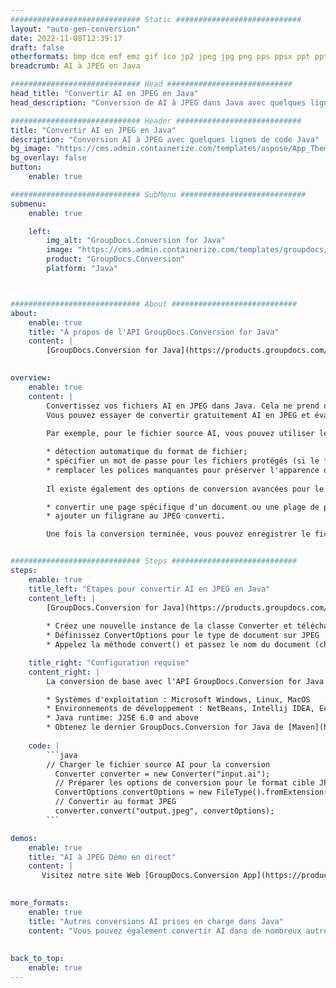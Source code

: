 ```yaml
---
############################# Static ############################
layout: "auto-gen-conversion"
date: 2022-11-08T12:39:17
draft: false
otherformats: bmp dcm emf emz gif ico jp2 jpeg jpg png pps ppsx ppt pptx psb psd svg svgz tga tif tiff webp wmf wmz
breadcrumb: AI à JPEG en Java

############################# Head ############################
head_title: "Convertir AI en JPEG en Java"
head_description: "Conversion de AI à JPEG dans Java avec quelques lignes de code. Convertissez plus de 160 formats de fichiers à l'aide de l'API de conversion de documents GroupDocs pour Java"

############################# Header ############################
title: "Convertir AI en JPEG en Java"
description: "Conversion AI à JPEG avec quelques lignes de code Java"
bg_image: "https://cms.admin.containerize.com/templates/aspose/App_Themes/V3/images/bg/header1.png"
bg_overlay: false
button:
    enable: true

############################# SubMenu ############################
submenu:
    enable: true

    left:
        img_alt: "GroupDocs.Conversion for Java"
        image: "https://cms.admin.containerize.com/templates/groupdocs/images/product-logos/90x90-noborder/groupdocs-conversion-java.png"
        product: "GroupDocs.Conversion"
        platform: "Java"



############################# About ############################
about:
    enable: true
    title: "À propos de l'API GroupDocs.Conversion for Java"
    content: |
        [GroupDocs.Conversion for Java](https://products.groupdocs.com/conversion/java/) est une API de conversion de format de fichier avancée pour la conversion entre les formats d'image et de document populaires tels que Microsoft Office, OpenDocument, PDF, HTML, e-mail, CAO. et bien plus encore avec seulement quelques lignes de code. L'API native détecte automatiquement les formats des documents originaux et propose de nombreuses options de personnalisation des documents convertis. Outre la fonction d'extraction d'informations d'un document, il prend également en charge la mise en cache des résultats de conversion sur le disque local par défaut. Cependant, tout type de stockage de cache peut être pris en charge en implémentant les interfaces appropriées - Amazon S3, Dropbox, Google Drive, Windows Azure, Reddis ou tout autre.
    

overview:
    enable: true
    content: |
        Convertissez vos fichiers AI en JPEG dans Java. Cela ne prend que quelques lignes de code Java sur n'importe quelle plate-forme de votre choix, telle que Windows, Linux, macOS.
        Vous pouvez essayer de convertir gratuitement AI en JPEG et évaluer la qualité des résultats de conversion. En plus des scripts de conversion de fichiers simples, vous pouvez essayer des options plus sophistiquées pour charger le fichier source AI et stocker la sortie JPEG. 
        
        Par exemple, pour le fichier source AI, vous pouvez utiliser les options de chargement suivantes :

        * détection automatique du format de fichier;
        * spécifier un mot de passe pour les fichiers protégés (si le format de fichier le prend en charge);
        * remplacer les polices manquantes pour préserver l'apparence du document.
        
        Il existe également des options de conversion avancées pour le fichier JPEG :

        * convertir une page spécifique d'un document ou une plage de pages;
        * ajouter un filigrane au JPEG converti.

        Une fois la conversion terminée, vous pouvez enregistrer le fichier JPEG dans votre chemin de fichier local ou dans un stockage tiers tel que FTP, Amazon S3, Google Drive, Dropbox, etc. Veuillez noter - pour convertir AI à JPEG, vous n'avez pas besoin d'installer de logiciel supplémentaire, tel que MS Office, Open Office, Adobe Acrobat Reader, etc.


############################# Steps ############################
steps:
    enable: true
    title_left: "Étapes pour convertir AI en JPEG en Java"
    content_left: |
        [GroupDocs.Conversion for Java](https://products.groupdocs.com/conversion/java/) permet aux développeurs de convertir facilement le fichier AI en JPEG avec quelques lignes de code.
        
        * Créez une nouvelle instance de la classe Converter et téléchargez le fichier AI avec le chemin complet
        * Définissez ConvertOptions pour le type de document sur JPEG
        * Appelez la méthode convert() et passez le nom du document (chemin complet) et le format (JPEG) en tant que paramètre

    title_right: "Configuration requise"
    content_right: |
        La conversion de base avec l'API GroupDocs.Conversion for Java peut être effectuée avec seulement quelques lignes de code. Nos API sont prises en charge sur toutes les principales plates-formes et systèmes d'exploitation. Avant d'exécuter le code ci-dessous, assurez-vous que les prérequis suivants sont installés sur votre système.

        * Systèmes d'exploitation : Microsoft Windows, Linux, MacOS
        * Environnements de développement : NetBeans, Intellij IDEA, Eclipse, etc.
        * Java runtime: J2SE 6.0 and above
        * Obtenez le dernier GroupDocs.Conversion for Java de [Maven](https://repository.groupdocs.com/webapp/#/artifacts/browse/tree/General/repo/com/groupdocs/groupdocs-conversion)
         
    code: |
        ```java    
        // Charger le fichier source AI pour la conversion
          Converter converter = new Converter("input.ai");
          // Préparer les options de conversion pour le format cible JPEG
          ConvertOptions convertOptions = new FileType().fromExtension("jpeg").getConvertOptions();
          // Convertir au format JPEG
          converter.convert("output.jpeg", convertOptions);
        ```

demos:
    enable: true
    title: "AI à JPEG Démo en direct"
    content: |
       Visitez notre site Web [GroupDocs.Conversion App](https://products.groupdocs.app/conversion/family) et essayez la conversion AI à JPEG maintenant. La démo gratuite présente les avantages suivants
          

more_formats:
    enable: true
    title: "Autres conversions AI prises en charge dans Java"
    content: "Vous pouvez également convertir AI dans de nombreux autres formats de fichiers. Veuillez consulter la liste ci-dessous."
       
       
back_to_top:
    enable: true
---
```

